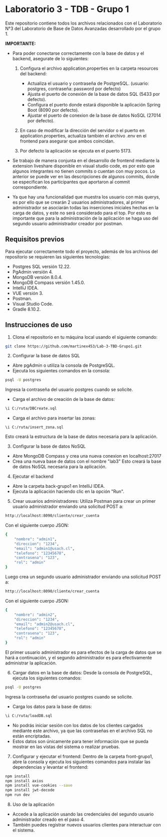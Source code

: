 # Laboratorio 3 - TDB - Grupo 1
Este repositorio contiene todos los archivos relacionados con el Laboratorio N°3 del Laboratorio de Base de Datos Avanzadas desarrollado por el grupo 1.

**IMPORTANTE:** 
- Para poder conectarse correctamente con la base de datos y el backend, asegurate de lo siguientes:
    1. Configura el archivo application.properties en la carpeta resources del backend:
        * Actualiza el usuario y contraseña de PostgreSQL. (usuario: postgres, contraseña: password por defecto)
        * Ajusta el puerto de conexión de la base de datos SQL (5433 por defecto).
        * Configura el puerto donde estará disponible la aplicación Spring Boot (8090 por defecto).
        * Ajustar el puerto de conexion de la base de datos NoSQL (27014 por defecto).
    
    2. En caso de modificar la dirección del servidor o el puerto en application.properties, actualiza también el archivo .env en el frontend para asegurar que ambos coincidan.

    3. Por defecto la aplicación se ejecuta en el puerto 5173.
       
- Se trabajo de manera conjunta en el desarrollo de frontend mediante la extension liveshare disponible en visual studio code, es por esto que algunos integrantes no tienen commits o cuentan con muy pocos. Lo anterior se puede ver en las descripciones de algunos commits, donde se especifican los participantes que aportaron al commit correspondiente.
  
- Ya que hay una funcionalidad que muestra los usuario con más querys, es por ello que se crearán 2 usuarios administradores, al primer administrador se asociarán todas las inserciones iniciales hechas en la carga de datos, y este no será considerado para el top. Por esto es importante que para la administración de la aplicación se haga uso del segundo usuario administrador creador por postman.

## Requisitos previos
Para ejecutar correctamente todo el proyecto, además de los archivos del repositorio se requieren las siguientes tecnologías:
* Postgres SQL versión 12.22.
* PgAdmin versión 4.
* MongoDB versión 8.0.4.
* MongoDB Compass versión 1.45.0.
* IntelliJ IDEA.
* VUE versión 3.
* Postman.
* Visual Studio Code.
* Gradle 8.10.2.

## Instrucciones de uso
1. Clona el repositorio en tu máquina local usando el siguiente comando:
```sh
git clone https://github.com/martinex453/Lab-3-TBD-Grupo1.git
```

2. Configurar la base de datos SQL
* Abre pgAdmin o utiliza la consola de PostgreSQL.
* Ejecuta los siguientes comandos en la consola:
```sh
psql -U postgres
```
Ingresa la contraseña del usuario postgres cuando se solicite.
* Carga el archivo de creación de la base de datos: 
```sh
\i C:/ruta/DBCreate.sql  
```
* Carga el archivo para insertar las zonas:
```
\i C:/ruta/insert_zona.sql
```
Esto creará la estructura de la base de datos necesaria para la aplicación.

3. Configurar la base de datos NoSQL
* Abre MongoDB Compass y crea una nueva conexion en localhost:27017
* Crea una nueva base de datos con el nombre "lab3"
Esto creará la base de datos NoSQL necesaria para la aplicación.

4. Ejecutar el backend
* Abre la carpeta back-grupo1 en IntelliJ IDEA.
* Ejecuta la aplicación haciendo clic en la opción "Run".

5. Crear usuarios administradores: 
Utiliza Postman para crear un primer usuario administrador enviando una solicitud POST a:
```sh
http://localhost:8090/cliente/crear_cuenta
```
Con el siguiente cuerpo JSON:
```sh
{
    "nombre": "admin1",
    "direccion": "1234",
    "email": "admin1@usach.cl",
    "telefono": "12345678",
    "contrasena": "123",
    "rol": "admin"
}
```

Luego crea un segundo usuario administrador enviando una solicitud POST a:
```sh
http://localhost:8090/cliente/crear_cuenta
```
Con el siguiente cuerpo JSON:
```sh
{
    "nombre": "admin2",
    "direccion": "1234",
    "email": "admin2@usach.cl",
    "telefono": "12345678",
    "contrasena": "123",
    "rol": "admin"
}
```
El primer usuario administrador es para efectos de la carga de datos que se hará a continuación, y el segundo administrador es para efectivamente administrar la aplicación.

6. Cargar datos en la base de datos: 
Desde la consola de PostgreSQL, ejecuta los siguientes comandos:
```sh
psql -U postgres
```
Ingresa la contraseña del usuario postgres cuando se solicite.
* Carga los datos para la base de datos: 
```sh
\i C:/ruta/loadDB.sql  
```
* No podrás iniciar sesión con los datos de los clientes cargados mediante este archivo, ya que las contraseñas en el archivo SQL no están encriptadas.
* Estos datos son únicamente para tener información que se pueda mostrar en las vistas del sistema o realizar pruebas.

7. Configurar y ejecutar el frontend: 
Dentro de la carpeta front-grupo1, abre la consola y ejecuta los siguientes comandos para instalar las dependencias y levantar el frontend:
```sh
npm install
npm install axios
npm install vue-cookies --save
npm install jwt-decode
npm run dev
```

8. Uso de la aplicación
* Accede a la aplicación usando las credenciales del segundo usuario administrador creado en el paso 4.
* También puedes registrar nuevos usuarios clientes para interactuar con el sistema.